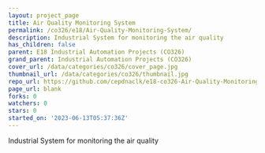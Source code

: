 ```yaml
---
layout: project_page
title: Air Quality Monitoring System
permalink: /co326/e18/Air-Quality-Monitoring-System/
description: Industrial System for monitoring the air quality
has_children: false
parent: E18 Industrial Automation Projects (CO326)
grand_parent: Industrial Automation Projects (CO326)
cover_url: /data/categories/co326/cover_page.jpg
thumbnail_url: /data/categories/co326/thumbnail.jpg
repo_url: https://github.com/cepdnaclk/e18-co326-Air-Quality-Monitoring-System
page_url: blank
forks: 0
watchers: 0
stars: 0
started_on: '2023-06-13T05:37:36Z'
---
```


Industrial System for monitoring the air quality